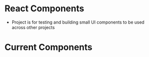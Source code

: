 # React Components
- Project is for testing and building small UI components to be used across other projects

# Current Components
